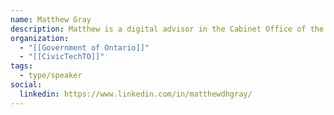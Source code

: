```yaml
---
name: Matthew Gray
description: Matthew is a digital advisor in the Cabinet Office of the Government of Ontario, where he offers advice and guidance on the Province's web strategy.
organization:
  - "[[Government of Ontario]]"
  - "[[CivicTechTO]]"
tags:
  - type/speaker
social:
  linkedin: https://www.linkedin.com/in/matthewdhgray/
---
```


